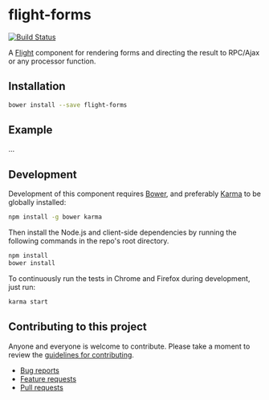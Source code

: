 # flight-forms

[![Build Status](https://secure.travis-ci.org/TorchlightSoftware/flight-forms.png)](http://travis-ci.org/<username>/flight-forms)

A [Flight](https://github.com/flightjs/flight) component for rendering forms and directing the result to RPC/Ajax or any processor function.

## Installation

```bash
bower install --save flight-forms
```

## Example

…

## Development

Development of this component requires [Bower](http://bower.io), and preferably
[Karma](http://karma-runner.github.io) to be globally installed:

```bash
npm install -g bower karma
```

Then install the Node.js and client-side dependencies by running the following
commands in the repo's root directory.

```bash
npm install
bower install
```

To continuously run the tests in Chrome and Firefox during development, just run:

```bash
karma start
```

## Contributing to this project

Anyone and everyone is welcome to contribute. Please take a moment to
review the [guidelines for contributing](CONTRIBUTING.md).

* [Bug reports](CONTRIBUTING.md#bugs)
* [Feature requests](CONTRIBUTING.md#features)
* [Pull requests](CONTRIBUTING.md#pull-requests)
